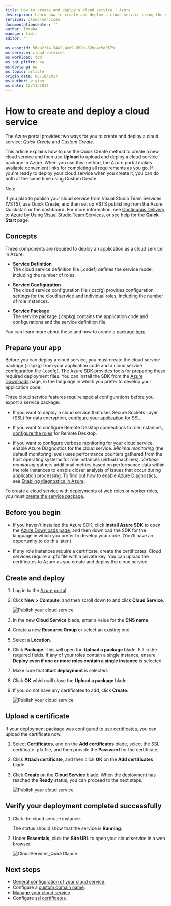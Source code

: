 ```yaml
---
title: How to create and deploy a cloud service | Azure
description: Learn how to create and deploy a cloud service using the Azure portal.
services: cloud-services
documentationcenter: ''
author: Thraka
manager: timlt
editor: ''

ms.assetid: 56ea2f14-34a2-4ed9-857c-82be4c9d0579
ms.service: cloud-services
ms.workload: tbd
ms.tgt_pltfrm: na
ms.devlang: na
ms.topic: article
origin.date: 05/18/2017
ms.author: v-yiso
ms.date: 12/11/2017
---
```


# How to create and deploy a cloud service
The Azure portal provides two ways for you to create and deploy a cloud service: *Quick Create* and *Custom Create*.

This article explains how to use the Quick Create method to create a new cloud service and then use **Upload** to upload and deploy a cloud service package in Azure. When you use this method, the Azure portal makes available convenient links for completing all requirements as you go. If you're ready to deploy your cloud service when you create it, you can do both at the same time using Custom Create.

> [!NOTE]
> If you plan to publish your cloud service from Visual Studio Team Services (VSTS), use Quick Create, and then set up VSTS publishing from the Azure Quickstart or the dashboard. For more information, see [Continuous Delivery to Azure by Using Visual Studio Team Services][TFSTutorialForCloudService], or see help for the **Quick Start** page.
>
>

## Concepts
Three components are required to deploy an application as a cloud service in Azure:

- **Service Definition**  
  The cloud service definition file (.csdef) defines the service model, including the number of roles.

- **Service Configuration**  
  The cloud service configuration file (.cscfg) provides configuration settings for the cloud service and individual roles, including the number of role instances.

- **Service Package**  
  The service package (.cspkg) contains the application code and configurations and the service definition file.

You can learn more about these and how to create a package [here](./cloud-services-model-and-package.md).

## Prepare your app
Before you can deploy a cloud service, you must create the cloud service package (.cspkg) from your application code and a cloud service configuration file (.cscfg). The Azure SDK provides tools for preparing these required deployment files. You can install the SDK from the [Azure Downloads](https://www.azure.cn/downloads/) page, in the language in which you prefer to develop your application code.

Three cloud service features require special configurations before you export a service package:

- If you want to deploy a cloud service that uses Secure Sockets Layer (SSL) for data encryption, [configure your application](./cloud-services-configure-ssl-certificate-portal.md#modify) for SSL.

* If you want to configure Remote Desktop connections to role instances, [configure the roles](./cloud-services-role-enable-remote-desktop-new-portal.md) for Remote Desktop.

- If you want to configure verbose monitoring for your cloud service, enable Azure Diagnostics for the cloud service. *Minimal monitoring* (the default monitoring level) uses performance counters gathered from the host operating systems for role instances (virtual machines). *Verbose monitoring* gathers additional metrics based on performance data within the role instances to enable closer analysis of issues that occur during application processing. To find out how to enable Azure Diagnostics, see [Enabling diagnostics in Azure](./cloud-services-dotnet-diagnostics.md).

To create a cloud service with deployments of web roles or worker roles, you must [create the service package](./cloud-services-model-and-package.md#servicepackagecspkg).

## Before you begin

- If you haven't installed the Azure SDK, click **Install Azure SDK** to open the [Azure Downloads page](https://www.azure.cn/downloads/), and then download the SDK for the language in which you prefer to develop your code. (You'll have an opportunity to do this later.)

* If any role instances require a certificate, create the certificates. Cloud services require a .pfx file with a private key. You can upload the certificates to Azure as you create and deploy the cloud service.

## Create and deploy

1. Log in to the [Azure portal](https://portal.azure.cn).
2. Click **New > Compute**, and then scroll down to and click **Cloud Service**.

    ![Publish your cloud service](./media/cloud-services-how-to-create-deploy-portal/create-cloud-service.png)

3. In the new **Cloud Service** blade, enter a value for the **DNS name**.
4. Create a new **Resource Group** or select an existing one.
5. Select a **Location**.
6. Click **Package**. This will open the **Upload a package** blade. Fill in the required fields. If any of your roles contain a single instance, ensure **Deploy even if one or more roles contain a single instance** is selected.
7. Make sure that **Start deployment** is selected.
8. Click **OK** which will close the **Upload a package** blade.
9. If you do not have any certificates to add, click **Create**.

    ![Publish your cloud service](./media/cloud-services-how-to-create-deploy-portal/select-package.png)

## Upload a certificate

If your deployment package was [configured to use certificates](./cloud-services-configure-ssl-certificate-portal.md#modify), you can upload the certificate now.

1. Select **Certificates**, and on the **Add certificates** blade, select the SSL certificate .pfx file, and then provide the **Password** for the certificate,
2. Click **Attach certificate**, and then click **OK** on the **Add certificates** blade.
3. Click **Create** on the **Cloud Service** blade. When the deployment has reached the **Ready** status, you can proceed to the next steps.

    ![Publish your cloud service](./media/cloud-services-how-to-create-deploy-portal/attach-cert.png)

## Verify your deployment completed successfully

1. Click the cloud service instance.

    The status should show that the service is **Running**.

2. Under **Essentials**, click the **Site URL** to open your cloud service in a web browser.

    ![CloudServices_QuickGlance](./media/cloud-services-how-to-create-deploy-portal/running.png)

[TFSTutorialForCloudService]: http://go.microsoft.com/fwlink/?LinkID=251796

## Next steps

* [General configuration of your cloud service](./cloud-services-how-to-configure-portal.md).
* Configure a [custom domain name](./cloud-services-custom-domain-name-portal.md).
* [Manage your cloud service](./cloud-services-how-to-manage-portal.md).
* Configure [ssl certificates](./cloud-services-configure-ssl-certificate-portal.md).